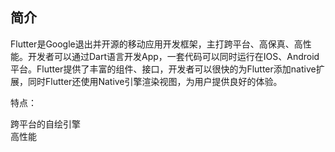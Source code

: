 ## 简介

Flutter是Google退出并开源的移动应用开发框架，主打跨平台、高保真、高性能。开发者可以通过Dart语言开发App，一套代码可以同时运行在IOS、Android平台。Flutter提供了丰富的组件、接口，开发者可以很快的为Flutter添加native扩展，同时Flutter还使用Native引擎渲染视图，为用户提供良好的体验。

特点：  

跨平台的自绘引擎  
高性能